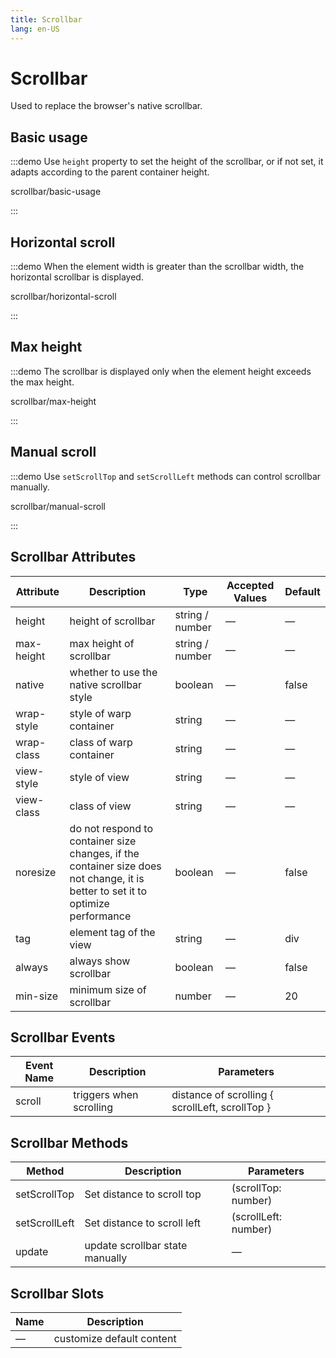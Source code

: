 ```yaml
---
title: Scrollbar
lang: en-US
---
```


# Scrollbar

Used to replace the browser's native scrollbar.

<style lang="scss">
.example-showcase {
  .el-scrollbar {
    .scrollbar-demo-item {
      display: flex;
      align-items: center;
      justify-content: center;
      height: 50px;
      margin: 10px;
      text-align: center;
      border-radius: 4px;
      background: var(--el-color-primary-light-9);
      color: var(--el-color-primary);
    }

    .flex-content {
      display: flex;

      .scrollbar-demo-item {
        flex-shrink: 0;
        display: flex;
        align-items: center;
        justify-content: center;
        width: 100px;
        height: 50px;
        margin: 10px;
        text-align: center;
        border-radius: 4px;
        background: var(--el-color-danger-lighter);
        color: var(--el-color-danger);
      }
    }
  }
  .el-button {
    margin-bottom: 20px;
  }
  .el-slider {
    margin-top: 20px;
  }
}
</style>

## Basic usage

:::demo Use `height` property to set the height of the scrollbar, or if not set, it adapts according to the parent container height.

scrollbar/basic-usage

:::

## Horizontal scroll

:::demo When the element width is greater than the scrollbar width, the horizontal scrollbar is displayed.

scrollbar/horizontal-scroll

:::

## Max height

:::demo The scrollbar is displayed only when the element height exceeds the max height.

scrollbar/max-height

:::

## Manual scroll

:::demo Use `setScrollTop` and `setScrollLeft` methods can control scrollbar manually.

scrollbar/manual-scroll

:::

## Scrollbar Attributes

| Attribute  | Description                                                                                                                     | Type            | Accepted Values | Default |
| ---------- | ------------------------------------------------------------------------------------------------------------------------------- | --------------- | --------------- | ------- |
| height     | height of scrollbar                                                                                                             | string / number | —               | —       |
| max-height | max height of scrollbar                                                                                                         | string / number | —               | —       |
| native     | whether to use the native scrollbar style                                                                                       | boolean         | —               | false   |
| wrap-style | style of warp container                                                                                                         | string          | —               | —       |
| wrap-class | class of warp container                                                                                                         | string          | —               | —       |
| view-style | style of view                                                                                                                   | string          | —               | —       |
| view-class | class of view                                                                                                                   | string          | —               | —       |
| noresize   | do not respond to container size changes, if the container size does not change, it is better to set it to optimize performance | boolean         | —               | false   |
| tag        | element tag of the view                                                                                                         | string          | —               | div     |
| always     | always show scrollbar                                                                                                           | boolean         | —               | false   |
| min-size   | minimum size of scrollbar                                                                                                       | number          | —               | 20      |

## Scrollbar Events

| Event Name | Description             | Parameters                                      |
| ---------- | ----------------------- | ----------------------------------------------- |
| scroll     | triggers when scrolling | distance of scrolling { scrollLeft, scrollTop } |

## Scrollbar Methods

| Method        | Description                     | Parameters           |
| ------------- | ------------------------------- | -------------------- |
| setScrollTop  | Set distance to scroll top      | (scrollTop: number)  |
| setScrollLeft | Set distance to scroll left     | (scrollLeft: number) |
| update        | update scrollbar state manually | —                    |

## Scrollbar Slots

| Name | Description               |
| ---- | ------------------------- |
| —    | customize default content |
